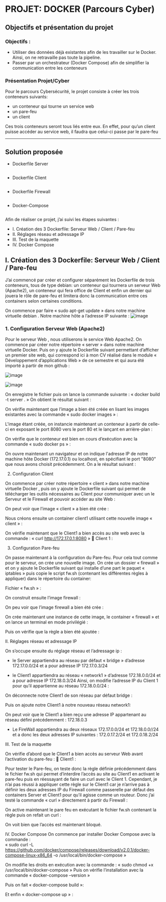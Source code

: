 # PROJET: DOCKER (Parcours Cyber)

## Objectifs et présentation du projet 
### Objectifs :
  - Utiliser des données déjà existantes afin de les travailler sur le Docker. Ainsi, on ne retravaille pas toute la pipeline. 
  - Passer par un orchestrateur (Docker Compose) afin de simplifier la communication entre les conteneurs

### Présentation Projet/Cyber
Pour le parcours Cybersécurité, le projet consiste à créer les trois conteneurs suivants:
  - un conteneur qui tourne un service web 
  -	un pare-feu
  -	un client
  
Ces trois conteneurs seront tous liés entre eux. En effet, pour qu’un client puisse accéder au service web, il faudra que celui-ci passe par le pare-feu

-----------------
## Solution proposée

- Dockerfile Server
```

```
- Dockerfile Client
```

```

- Dockerfile Firewall

```

```
- Docker-Compose

```

```

Afin de réaliser ce projet, j’ai suivi les étapes suivantes :
- I.	Création des 3 Dockerfile: Serveur Web / Client / Pare-feu
- II.	Réglages réseau et adressage IP
- III.	Test de la maquette
- IV.	Docker Compose




## I.	Création des 3 Dockerfile: Serveur Web / Client / Pare-feu




J’ai commencé par créer et configurer séparément les Dockerfile de trois conteneurs, tous de type debian: un conteneur qui tournera un serveur Web (Apache2), un conteneur qui fera office de Client et enfin un dernier qui jouera le rôle de pare-feu et limitera donc la communication entre ces containers selon certaines conditions. 

On commence par faire « sudo apt-get update » dans notre machine virtuelle debian .
Notre machine hôte a l’adresse IP suivante :
 ![image](https://user-images.githubusercontent.com/56343178/172078502-afa48370-9f29-4391-bd3a-04a7afe770d9.png)



### 1.	Configuration Serveur Web (Apache2)

Pour le serveur Web , nous utiliserons le service Web Apache2. 
On commence par créer notre répertoire « server » dans notre machine virtuelle Docker. Puis on y ajoute le Dockerfile suivant permettant d’afficher un premier site web, qui correspond ici à mon CV réalisé dans le module « Développement d’applications Web » de ce semestre et qui aura été importé à partir de mon github :
  
 ![image](https://user-images.githubusercontent.com/56343178/172078559-53a0b4ac-fc20-4488-b3ef-47107ffcb314.png)

 ![image](https://user-images.githubusercontent.com/56343178/172078565-d8851af9-2352-42e8-979e-7ae7c37523a9.png)

 

On enregistre le fichier puis on lance la commande suivante : « docker build -t server . »
On obtient le résultat suivant :
 
 

On vérifie maintenant que l’image a bien été créée en lisant les images existantes avec la commande « sudo docker images » :
 
L'image étant créée, on instancie maintenant un conteneur à partir de celle-ci en exposant le port 8080 vers le port 80 et le lançant en arrière-plan :
 
On vérifie que le conteneur est bien en cours d’exécution avec la commande « sudo docker ps » :
 

On ouvre maintenant un navigateur et on indique l'adresse IP de notre machine hôte Docker (172.17.0.1) ou localhost, en spécifiant le port "8080" que nous avons choisit précédemment. On a le résultat suivant :

 

2.	Configuration Client

On commence par créer notre répertoire « client » dans notre machine virtuelle Docker , puis on y ajoute le Dockerfile suivant qui permet de télécharger les outils nécessaires au Client pour communiquer avec un le Serveur et le Firewall et pouvoir  accéder au site Web :
 
On peut voir que l’image « client » a bien été crée :
  
 
 




Nous créons ensuite un container client1 utilisant cette nouvelle image « client » : 
 

On vérifie maintenant que le Client1 a bien accès au site web avec la commande : « curl http://172.17.0.1:8080 »
	Client 1 :
 
3.	Configuration Pare-feu

On passe maintenant à la configuration du Pare-feu. Pour cela tout comme pour le serveur, on crée une nouvelle image. On crée un dossier « firewall » et on y ajoute le Dockerfile suivant qui installe d’une part le paquet « iptables » puis copie le script fw.sh (contenant les différentes règles à appliquer) dans le répertoire du container:
 
 
 
Fichier « fw.sh » :
 

On construit ensuite l’image firewall :
 
 
On peu voir que l’image firewall a bien été crée :
 
On crée maintenant une instance de cette image, le container « firewall » et on lance un terminal en mode privilégié :
 
 
Puis on vérifie que la règle a bien été ajoutée :
 


II. Réglages réseau et adressage IP

On s’occupe ensuite du réglage réseau et l’adressage ip :
-	le Server appartiendra au réseau par défaut « bridge » d’adresse 172.17.0.0/24 et a pour adresse IP 172.17.0.3/24
 
-	le Client1 appartiendra au réseau « network1 »  d’adresse 172.18.0.0/24 et a pour adresse IP 172.18.0.3/24
Ainsi, on modifie l’adresse IP du Client 1 pour qu’il appartienne au réseau 172.18.0.0/24 :
 
On déconnecte notre Client1 de son réseau par défaut bridge :
 
Puis on ajoute notre Client1 à notre nouveau réseau network1:
 
On peut voir que le Client1 a bien reçu une adresse IP appartenant au réseau défini précédemment : 172.18.0.3
 
-	Le FireWall appartiendra au deux réseaux 172.17.0.0/24 et 172.18.0.0//24 et a donc les deux adresses IP suivantes : 172.0.17.2/24 et 172.0.18.2/24


III.	Test de la maquette

On vérifie d’abord que le Client1 a bien accès au serveur Web avant l’activation du pare-feu :
	Client1 :
 
Pour tester le Pare-feu, on teste donc la règle définie précédemment dans le fichier fw.sh qui permet d’interdire l’accès au site au Client1 en activant le pare-feu puis en réessayant de faire un curl avec le Client 1. 
Cependant, je n’ai pas réussi à appliquer cette règle sur le Client1 car je n’arrive pas à définir les deux  adresses IP du Firewall comme passerelle par défaut des containers Server et Client1 pour qu’il agisse comme un routeur. Donc j’ai testé la commande « curl » directement à partir du Firewall :
 
On active maintenant le pare feu en exécutant le fichier fw.sh contenant la règle puis on refait un curl :
 
On voit bien que l’accès est maintenant bloqué.









IV.	Docker Compose
On commence par installer Docker Compose avec la commande :  
« sudo curl -L https://github.com/docker/compose/releases/download/v2.0.1/docker-compose-linux-x86_64 -o /usr/local/bin/docker-compose »
 
On modifie les droits en exécution avec la commande :  « sudo chmod +x /usr/local/bin/docker-compose »
 Puis on vérifie l’installation avec la commande « docker-compose –version »
 
Puis on fait « docker-compose build »:
 
Et enfin « docker-compose up » :
 
